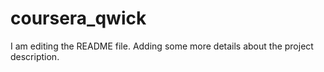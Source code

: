 # coursera_qwick
I am editing the README file. Adding some more details about the project description.
